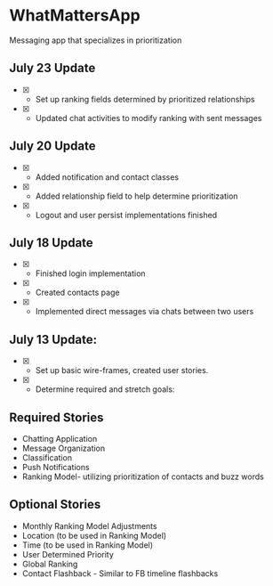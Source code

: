 # WhatMattersApp
Messaging app that specializes in prioritization

## July 23 Update
- [X] - Set up ranking fields determined by prioritized relationships
- [X] - Updated chat activities to modify ranking with sent messages

## July 20 Update
- [X] - Added notification and contact classes
- [X] - Added relationship field to help determine prioritization
- [X] - Logout and user persist implementations finished

## July 18 Update
- [X] - Finished login implementation
- [X] - Created contacts page
- [X] - Implemented direct messages via chats between two users

## July 13 Update:
- [X] - Set up basic wire-frames, created user stories.
- [X] - Determine required and stretch goals:

## Required Stories

- Chatting Application
- Message Organization
- Classification
- Push Notifications
- Ranking Model- utilizing prioritization of contacts and buzz words


## Optional Stories

- Monthly Ranking Model Adjustments
- Location (to be used in Ranking Model)
- Time (to be used in Ranking Model)
- User Determined Priority
- Global Ranking
- Contact Flashback - Similar to FB timeline flashbacks
